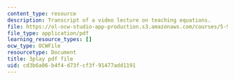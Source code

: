 ```yaml
---
content_type: resource
description: Transcript of a video lecture on teaching equations.
file: https://ol-ocw-studio-app-production.s3.amazonaws.com/courses/5-95j-teaching-college-level-science-and-engineering-spring-2009/cd3b6a06b4f4d73fcf3f91477add1191_wy-LqFDwMuM.pdf
file_type: application/pdf
learning_resource_types: []
ocw_type: OCWFile
resourcetype: Document
title: 3play pdf file
uid: cd3b6a06-b4f4-d73f-cf3f-91477add1191
---
```

